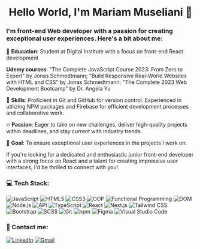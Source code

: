 <h1 align="center">Hello World, I'm Mariam Museliani 👋</h1>

### I'm front-end Web developer with a passion for creating exceptional user experiences. Here's a bit about me:

📖 **Education**: Student at Digital Institute with a focus on front-end React development 

**Udemy courses**: "The Complete JavaScript Course 2023: From Zero to Expert" by Jonas Schmedtmann;
                "Build Responsive Real-World Websites with HTML and CSS" by Jonas Schmedtmann;
                "The Complete 2023 Web Development Bootcamp" by Dr. Angela Yu

🔨 **Skills**: Proficient in Git and GitHub for version control. Experienced in utilizing NPM packages and Firebase for efficient development processes and collaborative work.

🔥 **Passion**: Eager to take on new challenges, deliver high-quality projects within deadlines, and stay current with industry trends.

🚀 **Goal**: To ensure exceptional user experiences in the projects I work on.

If you're looking for a dedicated and enthusiastic junior front-end developer with a strong focus on React and a talent for creating impressive user interfaces, I'd be thrilled to connect with you!

### 💻 Tech Stack:
![JavaScript](https://img.shields.io/badge/JavaScript-%23F7DF1E.svg?style=for-the-badge&logo=javascript&logoColor=black) 
![HTML5](https://img.shields.io/badge/HTML5-%23E34F26.svg?style=for-the-badge&logo=html5&logoColor=white)
![CSS3](https://img.shields.io/badge/CSS3-%231572B6.svg?style=for-the-badge&logo=css3&logoColor=white)
![OOP](https://img.shields.io/badge/OOP-%23415F9D.svg?style=for-the-badge) 
![Functional Programming](https://img.shields.io/badge/Functional%20Programming-%2351B7F0.svg?style=for-the-badge) 
![DOM](https://img.shields.io/badge/DOM-%23F7DF1E.svg?style=for-the-badge) 
![Node.js](https://img.shields.io/badge/Node.js-%23339933.svg?style=for-the-badge&logo=node.js&logoColor=white) 
![API](https://img.shields.io/badge/API-%236DB33F.svg?style=for-the-badge) 
![TypeScript](https://img.shields.io/badge/TypeScript-%233178C6.svg?style=for-the-badge&logo=typescript&logoColor=white) 
![React](https://img.shields.io/badge/React-%2361DAFB.svg?style=for-the-badge&logo=react&logoColor=white)
![Next.js](https://img.shields.io/badge/Next.js-%2361DAFB.svg?style=for-the-badge&logo=next.js&logoColor=white)
![Tailwind CSS](https://img.shields.io/badge/Tailwind%20CSS-%231a202c.svg?style=for-the-badge)
![Bootstrap](https://img.shields.io/badge/Bootstrap-%23563D7C.svg?style=for-the-badge&logo=bootstrap&logoColor=white)
![SCSS](https://img.shields.io/badge/SCSS-%23CC6699.svg?style=for-the-badge)
![Git](https://img.shields.io/badge/Git-%23F05032.svg?style=for-the-badge&logo=git&logoColor=white)
![npm](https://img.shields.io/badge/npm-%23CB3837.svg?style=for-the-badge&logo=npm)
![Figma](https://img.shields.io/badge/Figma-%23F24E1E.svg?style=for-the-badge&logo=figma&logoColor=white)
![Visual Studio Code](https://img.shields.io/badge/Visual%20Studio%20Code-%23007ACC.svg?style=for-the-badge&logo=visual%20studio%20code&logoColor=white)







### 📧 Contact me:

[![LinkedIn](https://img.shields.io/badge/LinkedIn-%230077B5.svg?style=for-the-badge&logo=linkedin&logoColor=white)](https://www.linkedin.com/in/giorgi-tskhvedadze/)
[![Gmail](https://img.shields.io/badge/Gmail-%23D14836.svg?style=for-the-badge&logo=gmail&logoColor=white)](mailto:giorgicxvedadze4@gmail.com)
